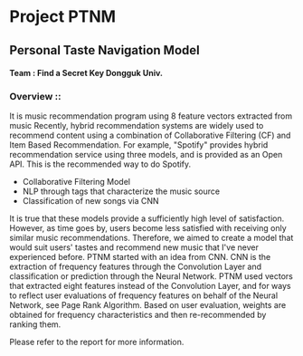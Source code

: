 # Project PTNM
## Personal Taste Navigation Model
#### Team : Find a Secret Key Dongguk Univ.

### Overview ::
It is music recommendation program using 8 feature vectors extracted from music
Recently, hybrid recommendation systems are widely used to recommend content using a combination of Collaborative Filtering (CF) and Item Based Recommendation. 
For example, "Spotify" provides hybrid recommendation service using three models, and is provided as an Open API. 
 This is the recommended way to do Spotify.
- Collaborative Filtering Model
- NLP through tags that characterize the music source
- Classification of new songs via CNN

It is true that these models provide a sufficiently high level of satisfaction. However, as time goes by, users become less satisfied with receiving only similar music recommendations.
Therefore, we aimed to create a model that would suit users' tastes and recommend new music that I've never experienced before.
PTNM started with an idea from CNN. CNN is the extraction of frequency features through the Convolution Layer and classification or prediction through the Neural Network.
PTNM used vectors that extracted eight features instead of the Convolution Layer, and for ways to reflect user evaluations of frequency features on behalf of the Neural Network, see Page Rank Algorithm. Based on user evaluation, weights are obtained for frequency characteristics and then re-recommended by ranking them.

Please refer to the report for more information.
